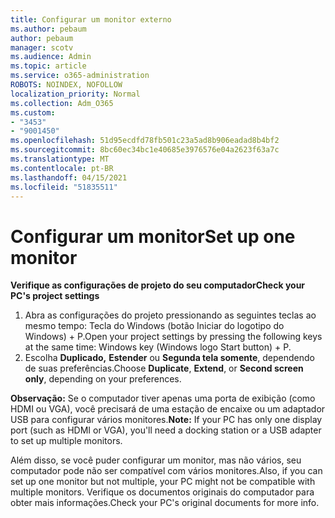 ```yaml
---
title: Configurar um monitor externo
ms.author: pebaum
author: pebaum
manager: scotv
ms.audience: Admin
ms.topic: article
ms.service: o365-administration
ROBOTS: NOINDEX, NOFOLLOW
localization_priority: Normal
ms.collection: Adm_O365
ms.custom:
- "3453"
- "9001450"
ms.openlocfilehash: 51d95ecdfd78fb501c23a5ad8b906eadad8b4bf2
ms.sourcegitcommit: 8bc60ec34bc1e40685e3976576e04a2623f63a7c
ms.translationtype: MT
ms.contentlocale: pt-BR
ms.lasthandoff: 04/15/2021
ms.locfileid: "51835511"
---
```

# <a name="set-up-one-monitor"></a><span data-ttu-id="df622-102">Configurar um monitor</span><span class="sxs-lookup"><span data-stu-id="df622-102">Set up one monitor</span></span>

<span data-ttu-id="df622-103">**Verifique as configurações de projeto do seu computador**</span><span class="sxs-lookup"><span data-stu-id="df622-103">**Check your PC's project settings**</span></span>

1. <span data-ttu-id="df622-104">Abra as configurações do projeto pressionando as seguintes teclas ao mesmo tempo: Tecla do Windows (botão Iniciar do logotipo do Windows) + P.</span><span class="sxs-lookup"><span data-stu-id="df622-104">Open your project settings by pressing the following keys at the same time: Windows key (Windows logo Start button) + P.</span></span>
2. <span data-ttu-id="df622-105">Escolha **Duplicado,** **Estender** ou **Segunda tela somente**, dependendo de suas preferências.</span><span class="sxs-lookup"><span data-stu-id="df622-105">Choose **Duplicate**, **Extend**, or **Second screen only**, depending on your preferences.</span></span>

<span data-ttu-id="df622-106">**Observação:** Se o computador tiver apenas uma porta de exibição (como HDMI ou VGA), você precisará de uma estação de encaixe ou um adaptador USB para configurar vários monitores.</span><span class="sxs-lookup"><span data-stu-id="df622-106">**Note:** If your PC has only one display port (such as HDMI or VGA), you'll need a docking station or a USB adapter to set up multiple monitors.</span></span>

<span data-ttu-id="df622-107">Além disso, se você puder configurar um monitor, mas não vários, seu computador pode não ser compatível com vários monitores.</span><span class="sxs-lookup"><span data-stu-id="df622-107">Also, if you can set up one monitor but not multiple, your PC might not be compatible with multiple monitors.</span></span> <span data-ttu-id="df622-108">Verifique os documentos originais do computador para obter mais informações.</span><span class="sxs-lookup"><span data-stu-id="df622-108">Check your PC's original documents for more info.</span></span>